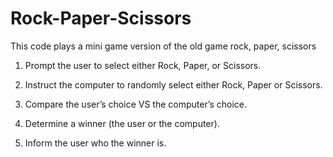 # Rock-Paper-Scissors
This code plays a mini game version of the old game rock, paper, scissors

1. Prompt the user to select either Rock, Paper, or Scissors.

2. Instruct the computer to randomly
   select either Rock, Paper or Scissors.

3. Compare the user’s choice VS the computer’s choice.

4. Determine a winner (the user or the computer).

5. Inform the user who the winner is.
